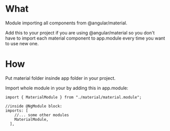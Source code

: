 # What
Module importing all components from @angular/material.

Add this to your project if you are using @angular/material so you don't have to import each material component to app.module every time you want to use new one.

# How 
Put material folder insinde app folder in your project.

Import whole module in your by adding this in app.module:

```
import { MaterialModule } from "./material/material.module";
```

```
//inside @NgModule block:
imports: [
    //... some other modules
    MaterialModule,
  ],
```
